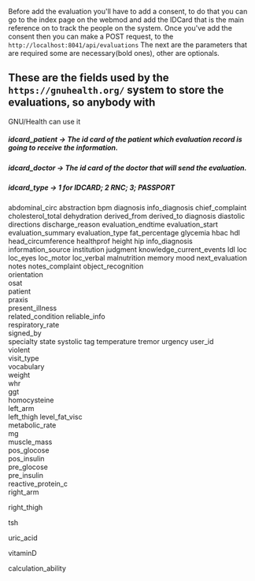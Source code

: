 Before add the evaluation you'll have to add a consent, to do that you can go to the index page on the webmod and add the
IDCard that is the main reference on to track the people on the system.
Once you've add the consent then you can make a POST request, to the `http://localhost:8041/api/evaluations`
The next are the parameters that are required some are necessary(bold ones), other are optionals.

## These are the fields used by the `https://gnuhealth.org/` system to store the evaluations, so anybody with 
GNU/Health can use it

##### idcard_patient -> The id card of the patient which evaluation record is going to receive the information.
##### idcard_doctor  -> The id card of the doctor that will send the evaluation.
##### idcard_type    -> 1 for IDCARD; 2 RNC; 3; PASSPORT
abdominal_circ 
abstraction 
bpm 
diagnosis
info_diagnosis
chief_complaint
cholesterol_total
dehydration
derived_from
derived_to
diagnosis
diastolic
directions
discharge_reason
evaluation_endtime
evaluation_start
evaluation_summary
evaluation_type
fat_percentage
glycemia
hbac 
hdl 
head_circumference 
healthprof 
height 
hip 
info_diagnosis 
information_source 
institution
judgment 
knowledge_current_events 
ldl 
loc 
loc_eyes 
loc_motor 
loc_verbal 
malnutrition 
memory 
mood 
next_evaluation 
notes 
notes_complaint 
object_recognition  
orientation  
osat  
patient  
praxis  
present_illness  
related_condition
reliable_info  
respiratory_rate  
signed_by  
specialty 
state 
systolic 
tag 
temperature 
tremor 
urgency
user_id  
violent  
visit_type  
vocabulary  
weight  
whr  
ggt  
homocysteine  
left_arm  
left_thigh
level_fat_visc  
metabolic_rate  
mg  
muscle_mass  
pos_glocose  
pos_insulin  
pre_glocose  
pre_insulin  
reactive_protein_c  
right_arm

right_thigh 

tsh 

uric_acid

vitaminD 

calculation_ability 
